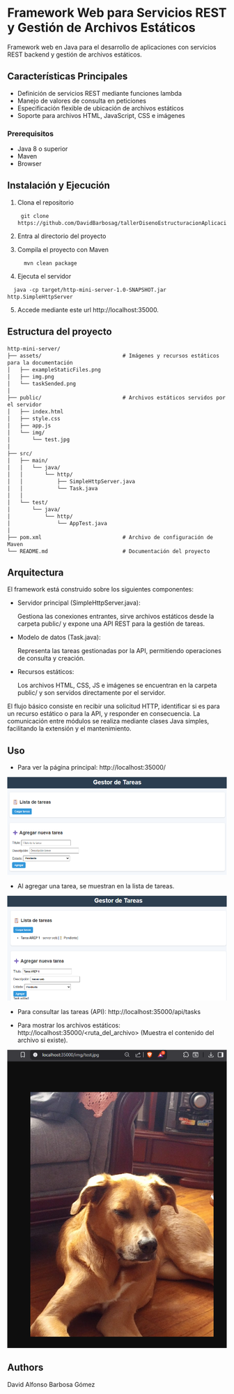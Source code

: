 # Framework Web para Servicios REST y Gestión de Archivos Estáticos

Framework web en Java para el desarrollo de aplicaciones con servicios REST backend y gestión de archivos estáticos.

## Características Principales

* Definición de servicios REST mediante funciones lambda
* Manejo de valores de consulta en peticiones
* Especificación flexible de ubicación de archivos estáticos
* Soporte para archivos HTML, JavaScript, CSS e imágenes

### Prerequisitos

* Java 8 o superior
* Maven
* Browser

## Instalación y Ejecución

1. Clona el repositorio
   ```
    git clone https://github.com/DavidBarbosag/tallerDisenoEstructuracionAplicacionesInternet.git
   ```

2. Entra al directorio del proyecto
3. Compila el proyecto con Maven
   ```
     mvn clean package
   ```
4. Ejecuta el servidor
  ```
    java -cp target/http-mini-server-1.0-SNAPSHOT.jar http.SimpleHttpServer
  ```
5. Accede mediante este url http://localhost:35000.


## Estructura del proyecto

```
http-mini-server/
├── assets/                          # Imágenes y recursos estáticos para la documentación
│   ├── exampleStaticFiles.png
│   ├── img.png
│   └── taskSended.png
│
├── public/                          # Archivos estáticos servidos por el servidor
│   ├── index.html
│   ├── style.css
│   ├── app.js
│   └── img/
│       └── test.jpg
│
├── src/
│   ├── main/
│   │   └── java/
│   │       └── http/
│   │           ├── SimpleHttpServer.java
│   │           └── Task.java
│   │
│   └── test/
│       └── java/
│           └── http/
│               └── AppTest.java
│
├── pom.xml                          # Archivo de configuración de Maven
└── README.md                        # Documentación del proyecto
```

## Arquitectura

El framework está construido sobre los siguientes componentes:



* Servidor principal (SimpleHttpServer.java):

   Gestiona las conexiones entrantes, sirve archivos estáticos desde la carpeta public/ y expone una API REST para la gestión de tareas.


* Modelo de datos (Task.java):

   Representa las tareas gestionadas por la API, permitiendo operaciones de consulta y creación.


* Recursos estáticos:

   Los archivos HTML, CSS, JS e imágenes se encuentran en la carpeta public/ y son servidos directamente por el servidor.

  
El flujo básico consiste en recibir una solicitud HTTP, identificar si es para un recurso estático o para la API,
y responder en consecuencia. La comunicación entre módulos se realiza mediante clases Java simples, facilitando la extensión
y el mantenimiento.

## Uso

* Para ver la página principal:
http://localhost:35000/

![Página principal](assets/img.png)

* Al agregar una tarea, se muestran en la lista de tareas.

![Tarea Enviada](assets/taskSended.png)

* Para consultar las tareas (API):
http://localhost:35000/api/tasks

* Para mostrar los archivos estáticos:
http://localhost:35000/<ruta_del_archivo>
    (Muestra el contenido del archivo si existe).

![Archivo estático](assets/exampleStaticFiles.png)


## Authors
David Alfonso Barbosa Gómez

   
